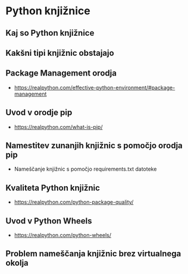 # Python knjižnice



## Kaj so Python knjižnice

## Kakšni tipi knjižnic obstajajo


## Package Management orodja
- https://realpython.com/effective-python-environment/#package-management


## Uvod v orodje pip
- https://realpython.com/what-is-pip/

## Namestitev zunanjih knjižnic s pomočjo orodja pip
- Nameščanje knjižnic s pomočjo requirements.txt datoteke


## Kvaliteta Python knjižnic
- https://realpython.com/python-package-quality/

## Uvod v Python Wheels
- https://realpython.com/python-wheels/


## Problem nameščanja knjižnic brez virtualnega okolja

